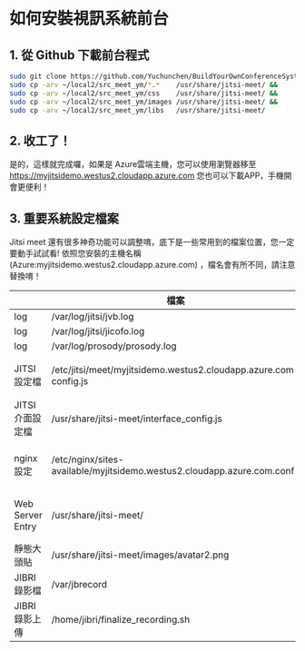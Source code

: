 # 如何安裝視訊系統前台


## 1. 從 Github 下載前台程式 
```bash
sudo git clone https://github.com/Yuchunchen/BuildYourOwnConferenceSystem.git ./local2 &&
sudo cp -arv ~/local2/src_meet_ym/*.*    /usr/share/jitsi-meet/ &&
sudo cp -arv ~/local2/src_meet_ym/css    /usr/share/jitsi-meet/ &&
sudo cp -arv ~/local2/src_meet_ym/images /usr/share/jitsi-meet/ &&
sudo cp -arv ~/local2/src_meet_ym/libs   /usr/share/jitsi-meet/ 
```

## 2. 收工了！
是的，這樣就完成囉，如果是 Azure雲端主機，您可以使用瀏覽器移至 https://myjitsidemo.westus2.cloudapp.azure.com
您也可以下載APP，手機開會更便利！

## 3. 重要系統設定檔案
Jitsi meet 還有很多神奇功能可以調整唷，底下是一些常用到的檔案位置，您一定要動手試試看!
依照您安裝的主機名稱(Azure:myjitsidemo.westus2.cloudapp.azure.com) ，檔名會有所不同，請注意替換唷！

|              |檔案    |說明|備註|
|--------------|-------|---|---|
|log           |/var/log/jitsi/jvb.log        |||
|log           |/var/log/jitsi/jicofo.log     |||
|log           |/var/log/prosody/prosody.log  |||  
|JITSI設定檔    |/etc/jitsi/meet/myjitsidemo.westus2.cloudapp.azure.com-config.js|!注意主機名稱||
|JITSI介面設定檔|/usr/share/jitsi-meet/interface_config.js  | ||
|nginx 設定    |/etc/nginx/sites-available/myjitsidemo.westus2.cloudapp.azure.com.conf|!注意主機名稱|重新啟動sudo systemctl restart nginx.service && sudo nano /etc/jitsi/meet/myjitsidemo.westus2.cloudapp.azure.com-config.js|
| Web Server Entry |/usr/share/jitsi-meet/| Jitsi meet home page|||
| 靜態大頭貼    |/usr/share/jitsi-meet/images/avatar2.png|||
|JIBRI錄影檔   |/var/jbrecord |||
|JIBRI錄影上傳  |/home/jibri/finalize_recording.sh |||
